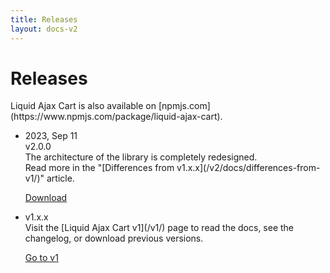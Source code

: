 ```yaml
---
title: Releases
layout: docs-v2
---
```


# Releases

<p class="lead" markdown="1">
Liquid Ajax Cart is also available on [npmjs.com](https://www.npmjs.com/package/liquid-ajax-cart).
</p>

<ul class="steps-list">
<li class="steps-list__step steps-list__step--feat">
<div class="steps-list__badge-list"><span class="steps-list__badge">2023, Sep 11</span></div>
<div class="steps-list__title steps-list__title--hero">v2.0.0</div>
<div class="steps-list__content" markdown="1">
The architecture of the library is completely redesigned. 
<br/>
Read more in the "[Differences from v1.x.x](/v2/docs/differences-from-v1/)" article.

<a href="/v2/releases/liquid-ajax-cart-v2.0.0.js" download class="steps-list__cta">Download</a>
</div>
</li>

<li class="steps-list__step">
<div class="steps-list__badge-list"></div>
<div class="steps-list__title steps-list__title--hero">v1.x.x</div>
<div class="steps-list__content" markdown="1">
Visit the [Liquid Ajax Cart v1](/v1/) page to read the docs, see the changelog, or download previous versions.

<a href="/v1/" class="steps-list__cta">Go to v1</a>
</div>
</li>
</ul>